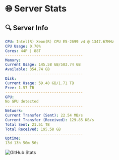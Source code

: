 # 🌐 Server Stats
## 🔍 Server Info
```yaml
CPU: Intel(R) Xeon(R) CPU E5-2699 v4 @ 1347.67MHz
CPU Usage: 0.70%
Cores: 44P | 88T
-----------------------------------
Memory:
Current Usage: 145.58 GB/503.74 GB
Available: 354.74 GB
-----------------------------------
Disk:
Current Usage: 59.48 GB/1.71 TB
Free: 1.57 TB
-----------------------------------
GPU:
No GPU detected
-----------------------------------
Network:
Current Transfer (Sent): 22.54 MB/s
Current Transfer (Received): 129.85 KB/s
Total Sent: 21.51 TB
Total Received: 195.58 GB
-----------------------------------
Uptime:
13d 13h 50m 56s
```
![GitHub Stats](https://img.shields.io/badge/Updated-2025-03-21_11:13:45-blue)